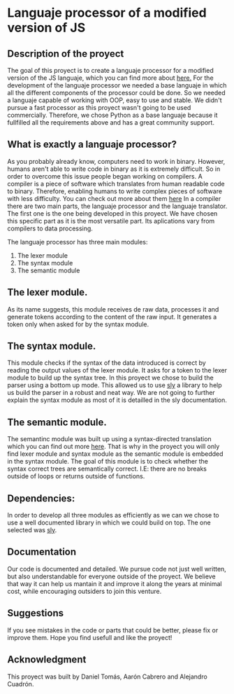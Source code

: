 # Languaje processor of a modified version of JS
## Description of the proyect
The goal of this proyect is to create a languaje processor for a modified version of the JS languaje, which you can find more about [here.](https://dlsiisv.fi.upm.es/procesadores/IntroJavaScript.html)
For the development of the languaje processor we needed a base languaje in which all the different components of the processor could be done. So we needed a languaje capable of working with OOP, easy to use and stable. We didn't pursue a fast processor as this proyect wasn't going to be used commercially.
Therefore, we chose Python as a base languaje because it fullfilled all the requirements above and has a great community support.

## What is exactly a languaje processor?
As you probably already know, computers need to work in binary. However, humans aren't able to write code in binary as it is extremely difficult. So in order to overcome this issue people began working on compilers.
A compiler is a piece of software which translates from human readable code to binary. Therefore, enabling humans to write complex pieces of software with less difficulty. You can check out more about them [here](https://en.wikipedia.org/wiki/Compiler)
In a compiler there are two main parts, the languaje processor and the languaje translator. The first one is the one being developed in this proyect. We have chosen this specific part as it is the most versatile part. Its aplications vary from compilers to data processing.

The languaje processor has three main modules:
1. The lexer module
2. The syntax module
3. The semantic module

## The lexer module.
As its name suggests, this module receives de raw data, processes it and generate tokens according to the content of the raw input. It generates a token only when asked for by the syntax module.

## The syntax module.
This module checks if the syntax of the data introduced is correct by reading the output values of the lexer module. It asks for a token to the lexer module to build up the syntax tree. In this proyect we chose to build the parser using a bottom up mode. This allowed us to use [sly](https://sly.readthedocs.io/en/latest/sly.html) a library to help us build the parser in a robust and neat way.
We are not going to further explain the syntax module as most of it is detailled in the sly documentation.

## The semantic module.
The semantinc module was built up using a syntax-directed translation which you can find out more [here](https://en.wikipedia.org/wiki/Syntax-directed_translation). That is why in the proyect you will only find lexer module and syntax module as the semantic module is embedded in the syntax module.
The goal of this module is to check whether the syntax correct trees are semantically correct. I.E: there are no breaks outside of loops or returns outside of functions.

## Dependencies:
In order to develop all three modules as efficiently as we can we chose to use a well documented library in which we could build on top. The one selected was [sly](https://sly.readthedocs.io/en/latest/sly.html).

## Documentation
Our code is documented and detailed. We pursue code not just well written, but also understandable for everyone outside of the proyect. We believe that way it can help us mantain it and improve it along the years at minimal cost, while encouraging outsiders to join this venture.

## Suggestions
If you see mistakes in the code or parts that could be better, please fix or improve them.
Hope you find usefull and like the proyect!

## Acknowledgment
This proyect was built by Daniel Tomás, Aarón Cabrero and Alejandro Cuadrón.



